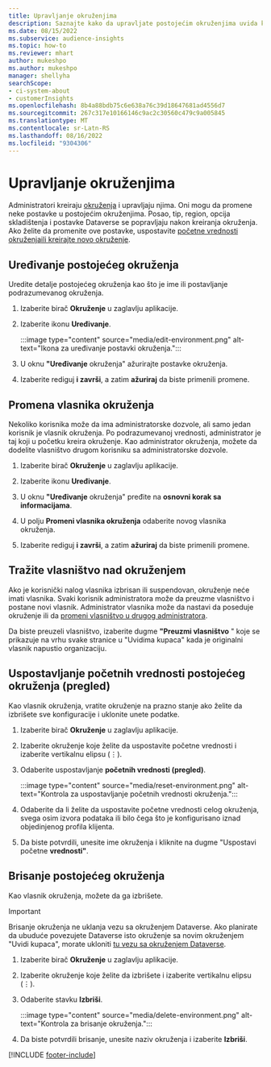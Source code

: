 ```yaml
---
title: Upravljanje okruženjima
description: Saznajte kako da upravljate postojećim okruženjima uvida klijenata kao administrator."
ms.date: 08/15/2022
ms.subservice: audience-insights
ms.topic: how-to
ms.reviewer: mhart
author: mukeshpo
ms.author: mukeshpo
manager: shellyha
searchScope:
- ci-system-about
- customerInsights
ms.openlocfilehash: 8b4a88bdb75c6e638a76c39d18647681ad4556d7
ms.sourcegitcommit: 267c317e10166146c9ac2c30560c479c9a005845
ms.translationtype: MT
ms.contentlocale: sr-Latn-RS
ms.lasthandoff: 08/16/2022
ms.locfileid: "9304306"
---
```

# <a name="manage-environments"></a>Upravljanje okruženjima

Administratori kreiraju [okruženja](create-environment.md) i upravljaju njima. Oni mogu da promene neke postavke u postojećim okruženjima. Posao, tip, region, opcija skladištenja i postavke Dataverse se popravljaju nakon kreiranja okruženja. Ako želite da promenite ove postavke, uspostavite [početne vrednosti okruženja](#reset-an-existing-environment-preview)[ili kreirajte novo okruženje](create-environment.md).

## <a name="edit-an-existing-environment"></a>Uređivanje postojećeg okruženja

Uredite detalje postojećeg okruženja kao što je ime ili postavljanje podrazumevanog okruženja.

1. Izaberite birač **Okruženje** u zaglavlju aplikacije.

1. Izaberite ikonu **Uređivanje**.

   :::image type="content" source="media/edit-environment.png" alt-text="Ikona za uređivanje postavki okruženja.":::

1. U oknu **"Uređivanje** okruženja" ažurirajte postavke okruženja.

1. Izaberite rediguj **i završi**, a zatim **ažuriraj** da biste primenili promene.

## <a name="change-the-owner-of-an-environment"></a>Promena vlasnika okruženja

Nekoliko korisnika može da ima administratorske dozvole, ali samo jedan korisnik je vlasnik okruženja. Po podrazumevanoj vrednosti, administrator je taj koji u početku kreira okruženje. Kao administrator okruženja, možete da dodelite vlasništvo drugom korisniku sa administratorske dozvole.

1. Izaberite birač **Okruženje** u zaglavlju aplikacije.

1. Izaberite ikonu **Uređivanje**.

1. U oknu **"Uređivanje** okruženja" pređite na **osnovni korak sa informacijama**.

1. U polju **Promeni vlasnika okruženja** odaberite novog vlasnika okruženja.  

1. Izaberite rediguj **i završi**, a zatim **ažuriraj** da biste primenili promene.

## <a name="claim-ownership-of-an-environment"></a>Tražite vlasništvo nad okruženjem

Ako je korisnički nalog vlasnika izbrisan ili suspendovan, okruženje neće imati vlasnika. Svaki korisnik administratora može da preuzme vlasništvo i postane novi vlasnik. Administrator vlasnika može da nastavi da poseduje okruženje ili da [promeni vlasništvo u drugog administratora](#change-the-owner-of-an-environment).

Da biste preuzeli vlasništvo, izaberite dugme **"Preuzmi vlasništvo** " koje se prikazuje na vrhu svake stranice u "Uvidima kupaca" kada je originalni vlasnik napustio organizaciju.

## <a name="reset-an-existing-environment-preview"></a>Uspostavljanje početnih vrednosti postojećeg okruženja (pregled)

Kao vlasnik okruženja, vratite okruženje na prazno stanje ako želite da izbrišete sve konfiguracije i uklonite unete podatke.

1. Izaberite birač **Okruženje** u zaglavlju aplikacije.

1. Izaberite okruženje koje želite da uspostavite početne vrednosti i izaberite vertikalnu elipsu (&vellip;).

1. Odaberite uspostavljanje **početnih vrednosti (pregled)**.

   :::image type="content" source="media/reset-environment.png" alt-text="Kontrola za uspostavljanje početnih vrednosti okruženja.":::

1. Odaberite da li želite da uspostavite početne vrednosti celog okruženja, svega osim izvora podataka ili bilo čega što je konfigurisano iznad objedinjenog profila klijenta.

1. Da biste potvrdili, unesite ime okruženja i kliknite na dugme "Uspostavi početne **vrednosti"**.

## <a name="delete-an-existing-environment"></a>Brisanje postojećeg okruženja

Kao vlasnik okruženja, možete da ga izbrišete.

> [!IMPORTANT]
> Brisanje okruženja ne uklanja vezu sa okruženjem Dataverse. Ako planirate da ubuduće povezujete Dataverse isto okruženje sa novim okruženjem "Uvidi kupaca", morate ukloniti [tu vezu sa okruženjem Dataverse](customer-insights-dataverse.md#remove-an-existing-connection-to-a-dataverse-environment).

1. Izaberite birač **Okruženje** u zaglavlju aplikacije.

1. Izaberite okruženje koje želite da izbrišete i izaberite vertikalnu elipsu (&vellip;). 

1. Odaberite stavku **Izbriši**.

   :::image type="content" source="media/delete-environment.png" alt-text="Kontrola za brisanje okruženja.":::

1. Da biste potvrdili brisanje, unesite naziv okruženja i izaberite **Izbriši**.

[!INCLUDE [footer-include](includes/footer-banner.md)]
